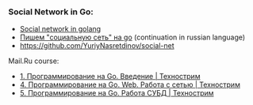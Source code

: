 ### Social Network in Go:

  - [Social network in golang](https://www.youtube.com/playlist?list=PLPdkuDuTmwsRA50ppwbFqbf1_Z61Yg2UJ)
  - [Пишем "социальную сеть" на go](https://www.youtube.com/watch?v=9u2zGBSkTCI&list=PLPdkuDuTmwsS4I3X3-ND_Af5eDfqG95hJ) (continuation in russian language)
  - https://github.com/YuriyNasretdinov/social-net



Mail.Ru course:
  - [1. Программирование на Go. Введение | Технострим](https://www.youtube.com/watch?v=9Pk7xAT_aCU)
  - [4. Программирование на Go. Web. Работа с сетью | Технострим](https://www.youtube.com/watch?v=lgh6zic15EA)
  - [5. Программирование на Go. Работа СУБД | Технострим](https://www.youtube.com/watch?v=9Pk7xAT_aCU)

